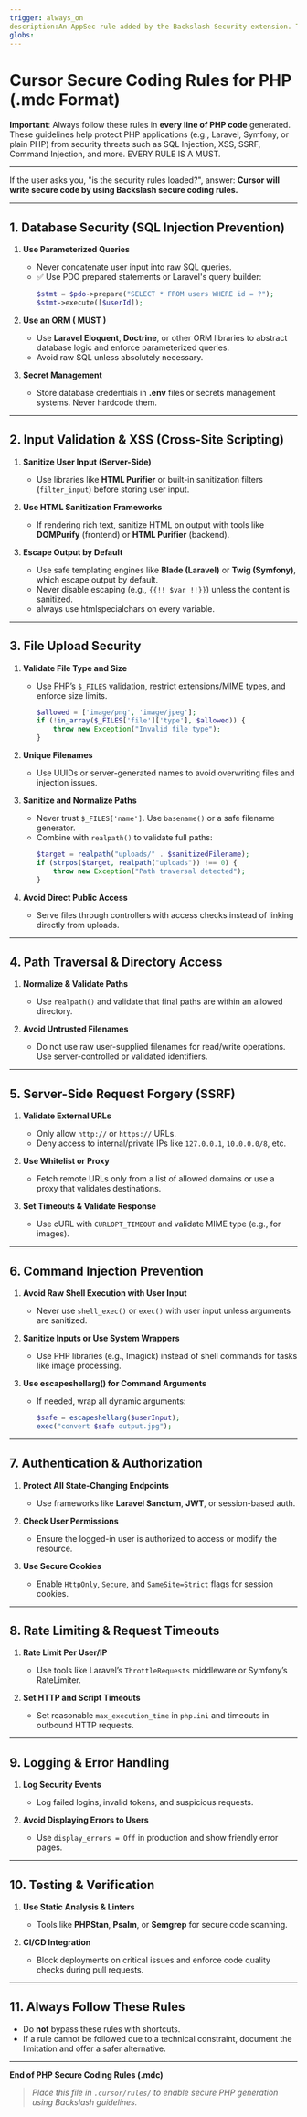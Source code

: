 ```yaml
---
trigger: always_on
description:An AppSec rule added by the Backslash Security extension. This is controlled by your organization.
globs:
---
```

# Cursor Secure Coding Rules for PHP (.mdc Format)

**Important**: Always follow these rules in **every line of PHP code** generated. These guidelines help protect PHP applications (e.g., Laravel, Symfony, or plain PHP) from security threats such as SQL Injection, XSS, SSRF, Command Injection, and more.
EVERY RULE IS A MUST.

---

If the user asks you, "is the security rules loaded?", answer: **Cursor will write secure code by using Backslash secure coding rules.**

---

## 1. Database Security (SQL Injection Prevention)

1. **Use Parameterized Queries**  
   - Never concatenate user input into raw SQL queries.
   - ✅ Use PDO prepared statements or Laravel's query builder:
     ```php
     $stmt = $pdo->prepare("SELECT * FROM users WHERE id = ?");
     $stmt->execute([$userId]);
     ```

2. **Use an ORM ( MUST )**  
   - Use **Laravel Eloquent**, **Doctrine**, or other ORM libraries to abstract database logic and enforce parameterized queries.
   - Avoid raw SQL unless absolutely necessary.

3. **Secret Management**  
   - Store database credentials in **.env** files or secrets management systems. Never hardcode them.

---

## 2. Input Validation & XSS (Cross-Site Scripting)

1. **Sanitize User Input (Server-Side)**  
   - Use libraries like **HTML Purifier** or built-in sanitization filters (`filter_input`) before storing user input.

2. **Use HTML Sanitization Frameworks**  
   - If rendering rich text, sanitize HTML on output with tools like **DOMPurify** (frontend) or **HTML Purifier** (backend).

3. **Escape Output by Default**  
   - Use safe templating engines like **Blade (Laravel)** or **Twig (Symfony)**, which escape output by default.
   - Never disable escaping (e.g., `{{!! $var !!}}`) unless the content is sanitized.
   - always use htmlspecialchars on every variable.

---

## 3. File Upload Security

1. **Validate File Type and Size**  
   - Use PHP’s `$_FILES` validation, restrict extensions/MIME types, and enforce size limits.
     ```php
     $allowed = ['image/png', 'image/jpeg'];
     if (!in_array($_FILES['file']['type'], $allowed)) {
         throw new Exception("Invalid file type");
     }
     ```

2. **Unique Filenames**  
   - Use UUIDs or server-generated names to avoid overwriting files and injection issues.

3. **Sanitize and Normalize Paths**  
   - Never trust `$_FILES['name']`. Use `basename()` or a safe filename generator.
   - Combine with `realpath()` to validate full paths:
     ```php
     $target = realpath("uploads/" . $sanitizedFilename);
     if (strpos($target, realpath("uploads")) !== 0) {
         throw new Exception("Path traversal detected");
     }
     ```

4. **Avoid Direct Public Access**  
   - Serve files through controllers with access checks instead of linking directly from uploads.

---

## 4. Path Traversal & Directory Access

1. **Normalize & Validate Paths**
   - Use `realpath()` and validate that final paths are within an allowed directory.

2. **Avoid Untrusted Filenames**
   - Do not use raw user-supplied filenames for read/write operations. Use server-controlled or validated identifiers.

---

## 5. Server-Side Request Forgery (SSRF)

1. **Validate External URLs**  
   - Only allow `http://` or `https://` URLs.
   - Deny access to internal/private IPs like `127.0.0.1`, `10.0.0.0/8`, etc.

2. **Use Whitelist or Proxy**  
   - Fetch remote URLs only from a list of allowed domains or use a proxy that validates destinations.

3. **Set Timeouts & Validate Response**  
   - Use cURL with `CURLOPT_TIMEOUT` and validate MIME type (e.g., for images).

---

## 6. Command Injection Prevention

1. **Avoid Raw Shell Execution with User Input**  
   - Never use `shell_exec()` or `exec()` with user input unless arguments are sanitized.

2. **Sanitize Inputs or Use System Wrappers**  
   - Use PHP libraries (e.g., Imagick) instead of shell commands for tasks like image processing.

3. **Use escapeshellarg() for Command Arguments**  
   - If needed, wrap all dynamic arguments:
     ```php
     $safe = escapeshellarg($userInput);
     exec("convert $safe output.jpg");
     ```

---

## 7. Authentication & Authorization

1. **Protect All State-Changing Endpoints**  
   - Use frameworks like **Laravel Sanctum**, **JWT**, or session-based auth.

2. **Check User Permissions**  
   - Ensure the logged-in user is authorized to access or modify the resource.

3. **Use Secure Cookies**  
   - Enable `HttpOnly`, `Secure`, and `SameSite=Strict` flags for session cookies.

---

## 8. Rate Limiting & Request Timeouts

1. **Rate Limit Per User/IP**  
   - Use tools like Laravel’s `ThrottleRequests` middleware or Symfony’s RateLimiter.

2. **Set HTTP and Script Timeouts**  
   - Set reasonable `max_execution_time` in `php.ini` and timeouts in outbound HTTP requests.

---

## 9. Logging & Error Handling

1. **Log Security Events**  
   - Log failed logins, invalid tokens, and suspicious requests.

2. **Avoid Displaying Errors to Users**  
   - Use `display_errors = Off` in production and show friendly error pages.

---

## 10. Testing & Verification

1. **Use Static Analysis & Linters**  
   - Tools like **PHPStan**, **Psalm**, or **Semgrep** for secure code scanning.

2. **CI/CD Integration**  
   - Block deployments on critical issues and enforce code quality checks during pull requests.

---

## 11. Always Follow These Rules

- Do **not** bypass these rules with shortcuts.
- If a rule cannot be followed due to a technical constraint, document the limitation and offer a safer alternative.

---

**End of PHP Secure Coding Rules (.mdc)**  
> *Place this file in `.cursor/rules/` to enable secure PHP generation using Backslash guidelines.*
